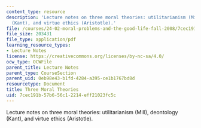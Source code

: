 ```yaml
---
content_type: resource
description: 'Lecture notes on three moral theories: utilitarianism (Mill), deontology
  (Kant), and virtue ethics (Aristotle).'
file: /courses/24-02-moral-problems-and-the-good-life-fall-2008/7cec191b57b656c12214eff21023fc5c_lec_06.pdf
file_size: 203431
file_type: application/pdf
learning_resource_types:
- Lecture Notes
license: https://creativecommons.org/licenses/by-nc-sa/4.0/
ocw_type: OCWFile
parent_title: Lecture Notes
parent_type: CourseSection
parent_uid: 0eb98e43-b1fd-4284-a395-ce1b1767bd8d
resourcetype: Document
title: Three Moral Theories
uid: 7cec191b-57b6-56c1-2214-eff21023fc5c
---
```

Lecture notes on three moral theories: utilitarianism (Mill), deontology (Kant), and virtue ethics (Aristotle).